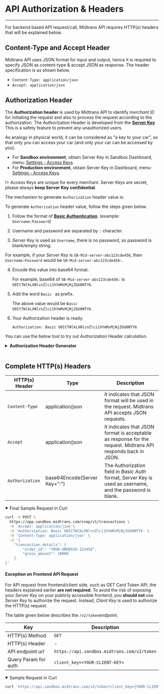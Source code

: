 # API Authorization & Headers
<hr>

For backend based API request/call, Midtrans API requires HTTP(s) headers that will be explained below.

## Content-Type and Accept Header

Midtrans API uses JSON format for input and output, hence it is required to specify JSON as content-type & accept JSON as response. The header specification is as shown below.

- `Content-Type: application/json`
- `Accept: application/json`

## Authorization Header

The **Authorization header** is used by Midtrans API to identify *merchant ID* for initiating the request and also to process the request according to the authorization. The Authorization Header is developed from the [**Server Key**](/en/midtrans-account/overview.md#retrieving-api-access-keys) This is a safety feature to prevent any unauthorized users.

As analogy in physical world, it can be considered as "a key to your car", so that only you can access your car (and only your car can be accessed by you).

- For **Sandbox environment**, obtain Server Key in Sandbox Dashboard, menu: [Settings - Access Keys](https://dashboard.sandbox.midtrans.com/settings/config_info).
- For **Production environment**, obtain Server Key in Dashboard, menu: [Settings - Access Keys](https://dashboard.midtrans.com/settings/config_info).

!> Access Keys are unique for every merchant. Server Keys are secret, please always **keep Server Key confidential**.

The mechanism to generate `Authorization` header value is:

To generate `Authorization` header value, follow the steps given below.

1. Follow the format of [**Basic Authentication**](https://swagger.io/docs/specification/authentication/basic-authentication/). (example: `Username:Password`)

2. Username and password are separated by `:` character.

3. *Server Key* is used as `Username`, there is no password, so password is blank/empty string.

  For example, if your *Server Key* is `SB-Mid-server-abc123cde456`, then `Username:Password` would be `SB-Mid-server-abc123cde456:`.

4. Encode this value into base64 format.

   For example, base64 of `SB-Mid-server-abc123cde456:` is `U0ItTWlkLXNlcnZlci1hYmMxMjNjZGU0NTY6`. 

5. Add the word `Basic ` as prefix.

   The above value would be `Basic U0ItTWlkLXNlcnZlci1hYmMxMjNjZGU0NTY6`.

6. Your Authorization header is ready.

   `Authorization: Basic U0ItTWlkLXNlcnZlci1hYmMxMjNjZGU0NTY6`

You can use the below tool to try out Authorization Header calculation.


<details>
<summary><b>Authorization Header Generator</b></summary>
<article>

[Authorization Header Generator](https://jsfiddle.net/wx3hbcen/embedded/result,html/dark ':include :type=iframe width=100% height=600px')
</article>
</details><br>

## Complete HTTP(s) Headers

| HTTP(s) Header  | Type                         | Description                                                  |
| --------------- | ---------------------------- | ------------------------------------------------------------ |
| `Content-Type`  | application/json             | It indicates that JSON format will be used in the request. Midtrans API accepts JSON requests. |
| `Accept`        | application/json             | It indicates that JSON format is acceptable as response for the request. Midtrans API responds back in JSON. |
| `Authorization` | base64Encode(Server Key+":") | The Authorization field in *Basic Auth* format, Server Key is used as username, and the password is blank. |

<details open>
<summary>Final Sample Request in Curl</summary>
<article>

```bash
curl -X POST \
  https://app.sandbox.midtrans.com/snap/v1/transactions \
  -H 'Accept: application/json'\
  -H 'Authorization: Basic U0ItTWlkLXNlcnZlci1hYmMxMjNjZGU0NTY6' \
  -H 'Content-Type: application/json' \
  -d '{
    "transaction_details": {
        "order_id": "YOUR-ORDERID-123456",
        "gross_amount": 10000
    }
}'
```
</article>
</details>

#### Exception on Frontend API Request

For API request from frontend/client side, such as GET Card Token API, the headers explained earlier **are not required**. To avoid the risk of exposing your *Server Key* on your publicly accessible frontend, you **should not** use *Server Key* to authorize the request. Instead, *Client Key* is used to authorize the HTTP(s) request.

The table given below describes the `/v2/token`endpoint.

Key | Description
--- | ---
HTTP(s) Method | `GET`
HTTP(s) Header | -
API endpoint url | `https://api.sandbox.midtrans.com/v2/token`
Query Param for auth | `client_key=<YOUR-CLIENT-KEY>`

<details open>
<summary>Sample Request in Curl</summary>
<article>


```bash
curl 'https://api.sandbox.midtrans.com/v2/token?client_key={YOUR-CLIENT-KEY}&card_cvv=123&gross_amount=20000&currency=IDR&card_number=4811111111111114&card_exp_month=02&card_exp_year=2025'
```

